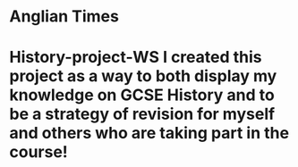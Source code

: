 # Anglian Times
 # History-project-WS  I created this project as a way to both display my knowledge on GCSE History and to be a strategy of revision for myself and others who are taking part in the course!
